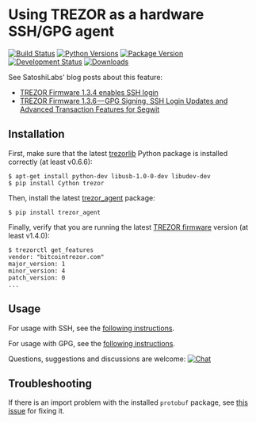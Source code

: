 # Using TREZOR as a hardware SSH/GPG agent

[![Build Status](https://travis-ci.org/romanz/trezor-agent.svg?branch=master)](https://travis-ci.org/romanz/trezor-agent)
[![Python Versions](https://img.shields.io/pypi/pyversions/trezor_agent.svg)](https://pypi.python.org/pypi/trezor_agent/)
[![Package Version](https://img.shields.io/pypi/v/trezor_agent.svg)](https://pypi.python.org/pypi/trezor_agent/)
[![Development Status](https://img.shields.io/pypi/status/trezor_agent.svg)](https://pypi.python.org/pypi/trezor_agent/)
[![Downloads](https://img.shields.io/pypi/dm/trezor_agent.svg)](https://pypi.python.org/pypi/trezor_agent/)

See SatoshiLabs' blog posts about this feature:

- [TREZOR Firmware 1.3.4 enables SSH login](https://medium.com/@satoshilabs/trezor-firmware-1-3-4-enables-ssh-login-86a622d7e609)
- [TREZOR Firmware 1.3.6 — GPG Signing, SSH Login Updates and Advanced Transaction Features for Segwit](https://medium.com/@satoshilabs/trezor-firmware-1-3-6-20a7df6e692)

## Installation

First, make sure that the latest [trezorlib](https://pypi.python.org/pypi/trezor) Python package
is installed correctly (at least v0.6.6):

	$ apt-get install python-dev libusb-1.0-0-dev libudev-dev
	$ pip install Cython trezor

Then, install the latest [trezor_agent](https://pypi.python.org/pypi/trezor_agent) package:

	$ pip install trezor_agent

Finally, verify that you are running the latest [TREZOR firmware](https://mytrezor.com/data/firmware/releases.json) version (at least v1.4.0):

	$ trezorctl get_features
	vendor: "bitcointrezor.com"
	major_version: 1
	minor_version: 4
	patch_version: 0
	...

## Usage

For usage with SSH, see the [following instructions](README-SSH.md).

For usage with GPG, see the [following instructions](README-GPG.md).

Questions, suggestions and discussions are welcome: [![Chat](https://badges.gitter.im/romanz/trezor-agent.svg)](https://gitter.im/romanz/trezor-agent)

## Troubleshooting

If there is an import problem with the installed `protobuf` package,
see [this issue](https://github.com/romanz/trezor-agent/issues/28) for fixing it.
